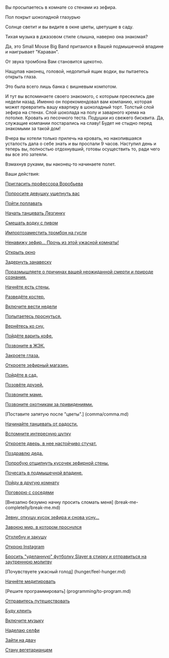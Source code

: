 ﻿Вы просыпаетесь в комнате со стенами из зефира.

Пол покрыт шоколадной глазурью

Солнце светит и вы видите в окне цветы, цветущие в саду.

Тихая музыка в джазовом стиле слышна, наверно она знакомая?

Да, это Small Mouse Big Band притаился в Вашей подмышечной впадине и наигрывает "Караван". 

От звука тромбона Вам становится щекотно.

Нащупав наконец, головой, недопитый ящик водки, вы пытаетесь открыть глаза.

Это была всего лишь банка с вишневым компотом.

И тут вы вспоминаете своего знакомого, с которым пресеклись две недели назад. Именно он порекомендовал вам компанию,
которая может превратить вашу квартиру в шоколадный торт. Толстый слой зефира на стенах.
Слой шоколада на полу и заварного крема на потолке. Кровать из песочного теста. Подушки из свежего бисквита.
Да, служащие компании постарались на славу!
Будет не стыдно перед знакомыми за такой дом!

Вчера вы хотели только прилечь на кровать, но накопившаяся усталость дала о себе знать и вы проспали 9 часов.
Наступил день и теперь вы, полностью отдохнувший, готовы осуществить то, ради чего вы все это затеяли.

Взмахнув руками, вы наконец-то начинаете полет.

Ваши действия:

[Пригласить профессора Воробьева](invite-proffesor/invite-proffesor.md)

[Попросите девушку ущепнуть вас](girlfriend-pinch-you/girlfriend-pinch-you.md)

[Пойти поплавать](go-to-swim/go-to-swim.md)

[Начать танцевать Лезгинку](dance_lezginka/dance.md)

[Смешать водку с пивом](vodka/vodka.md)

[Импортозаместить тромбон на гусли](gusli/gusli.md)

[Ненавижу зефир... Прочь из этой ужасной комнаты!](flowers/flowers.md)

[Открыть окно](window/window.md)

[Задернуть занавеску](draw-curtain/drawing-curtain.md)

[Поразмышляете о причинах вашей неожиданной смерти и природе сознания.](thinking-about/thinking.md)

[Начнёте есть стены.](eating-walls/eating-marshmallows.md)

[Разведёте костер.](light-fire/fire.md)

[Включите вести недели](vesti-nedeli/vesti.md)

[Попытаетесь проснуться.](awaken/awaken.md)

[Вернётесь ко сну.](sleep/zefir.md)

[Пойдёте варить кофе.](awaken/stand-up/coffee/coffee.md)

[Позвоните в ЖЭК.](buildings-dep/buildings-dep.md)

[Закроете глаза.](close-eyes/close-eyes.md)

[Откроете зефирный магазин.](shop/shop.md)

[Пойдёте в сад.](garden/garden.md)

[Позовёте друзей.](invite-friends/invite.md)

[Позвоните маме.](call-mom/call-mom.md)

[Позвоните охотникам за привидениями.](call-ghostbusters/ghostbusters.md)

[Поставите запятую после "цветы".] (comma/comma.md)

[Начинайте танцевать от радости.](dance/dance.md)

[Вспомните интересную шутку](Holms-Watson/Holmes-Watson.md)

[Откроете дверь, в нее настойчиво стучат.](rat-rat/rat-rat.md)

[Поздравлю деда.](grandad/grandad.md)

[Попробую отщипнуть кусочек зефирной стены.](nip-off/nip-off.md)

[Почесать в подмышечной впадине.](scratch/scratch.md)

[Пойду в другую комнату](next_room/next_room.md)

[Поговорю с соседями](speak_to_neighbor/speak_to_neighbor.md)

[Внезапно безумно начну просить сломать меня] (break-me-completelly/break-me.md)

[Зевну, откушу кусок зефира и снова усну...](dream/dream.md)

[Завоюю мир, в котором проснулся](conquer/lead.md)

[Отхлебну и закушу](kompot/kompot.md)

[Открою Instagram](instagram/instagram.md)

[Бросить "уделанную" футболку Slayer в стирку и отправиться на заутреннюю молитву](prayer/morning_prayer.md)

[Почувствуете ужасный голод] (hunger/feel-hunger.md)

[Начнёте медитировать](meditate/meditate.md)

[Решите программировать] (programming/to-program.md)

[Отправитесь путешествовать](travelling/go-to-travel.md)

[Буду клеить](glue/index.md)

[Включите музыку](music/turn_music.md)

[Наделаю селфи](selfie/make_selfie.md)

[Зайти на двач](2ch/2ch.md)

[Стану вегетарианцем](vegetarian/vegetarian.md)
